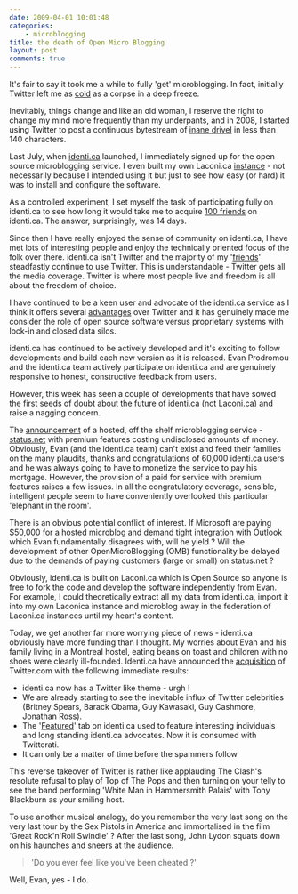```yaml
---
date: 2009-04-01 10:01:48
categories:
    - microblogging
title: the death of Open Micro Blogging
layout: post
comments: true
---
```

It's fair to say it took me a while to fully 'get' microblogging. In
fact, initially Twitter left me as
[cold](http://www.nbrightside.com/blog/2007/03/12/resisting-the-lure-of-twitter/)
as a corpse in a deep freeze.

Inevitably, things change and like an old woman, I reserve the right to
change my mind more frequently than my underpants, and in 2008, I
started using Twitter to post a continuous bytestream of [inane
drivel](http://www.nbrightside.com/blog/2008/04/29/brief-history-of-inane-drivel/)
in less than 140 characters.

Last July, when [identi.ca](http://identi.ca/) launched, I immediately
signed up for the open source microblogging service. I even built my own
Laconi.ca [instance](http://www.nbrightside.com/laconica/) - not necessarily
because I intended using it but just to see how easy (or hard) it was to
install and configure the software.

As a controlled experiment, I set myself the task of participating fully
on identi.ca to see how long it would take me to acquire [100
friends](http://www.nbrightside.com/blog/2008/07/16/how-to-make-100-friends-on-identi-ca-in-14-days/)
on identi.ca. The answer, surprisingly, was 14 days.

Since then I have really enjoyed the sense of community on identi.ca, I
have met lots of interesting people and enjoy the technically oriented
focus of the folk over there. identi.ca isn't Twitter and the majority
of my
'[friends](http://www.nbrightside.com/blog/2008/08/19/knowing-me-knowing-you/)'
steadfastly continue to use Twitter. This is understandable - Twitter
gets all the media coverage. Twitter is where most people live and
freedom is all about the freedom of choice.

I have continued to be a keen user and advocate of the identi.ca service
as I think it offers several
[advantages](http://andyc.tumblr.com/post/72328374/twitter-versus-identi-ca)
over Twitter and it has genuinely made me consider the role of open
source software versus proprietary systems with lock-in and closed data
silos.

identi.ca has continued to be actively developed and it's exciting to
follow developments and build each new version as it is released. Evan
Prodromou and the identi.ca team actively participate on identi.ca and
are genuinely responsive to honest, constructive feedback from users.

However, this week has seen a couple of developments that have sowed the
first seeds of doubt about the future of identi.ca (not Laconi.ca) and
raise a nagging concern.

The
[announcement](http://controlyourself.ca/2009/03/30/statusnet-coming-soon/)
of a hosted, off the shelf microblogging service -
[status.net](http://status.net/)
with premium features costing undisclosed amounts of money.
Obviously, Evan (and the identi.ca team) can't exist and feed their
families on the many plaudits, thanks and congratulations of 60,000
identi.ca users and he was always going to have to monetize the service
to pay his mortgage. However, the provision of a paid for service with
premium features raises a few issues. In all the congratulatory
coverage, sensible, intelligent people seem to have conveniently
overlooked this particular 'elephant in the room'.

There is an obvious potential conflict of interest. If Microsoft are
paying $50,000 for a hosted microblog and demand tight integration with
Outlook which Evan fundamentally disagrees with, will he yield ? Will
the development of other OpenMicroBlogging (OMB) functionality be
delayed due to the demands of paying customers (large or small) on
status.net ?

Obviously, identi.ca is built on Laconi.ca which is Open Source so
anyone is free to fork the code and develop the software independently
from Evan. For example, I could theoretically extract all my data from
identi.ca, import it into my own Laconica instance and microblog away in
the federation of Laconi.ca instances until my heart's content.

Today, we get another far more worrying piece of news - identi.ca
obviously have more funding than I thought. My worries about Evan and
his family living in a Montreal hostel, eating beans on toast and
children with no shoes were clearly ill-founded.
Identi.ca have announced the
[acquisition](http://controlyourself.ca/2009/04/01/identica-acquires-twitter/)
of Twitter.com with the following immediate results:

-   identi.ca now has a Twitter like theme - urgh !
-   We are already starting to see the inevitable influx of Twitter
    celebrities (Britney Spears, Barack Obama, Guy Kawasaki, Guy
    Cashmore, Jonathan Ross).
-   The '[Featured](http://identi.ca/featured)' tab on identi.ca used to
    feature interesting individuals and long standing identi.ca
    advocates. Now it is consumed with Twitterati.
-   It can only be a matter of time before the spammers follow

This reverse takeover of Twitter is rather like applauding The Clash's
resolute refusal to play of Top of The Pops and then turning on your
telly to see the band performing 'White Man in Hammersmith Palais' with
Tony Blackburn as your smiling host.

To use another musical analogy, do you remember the very last song on
the very last tour by the Sex Pistols in America and immortalised in the
film 'Great Rock'n'Roll Swindle' ? After the last song, John Lydon
squats down on his haunches and sneers at the audience.

> 'Do you ever feel like you've been cheated ?'

Well, Evan, yes - I do.

